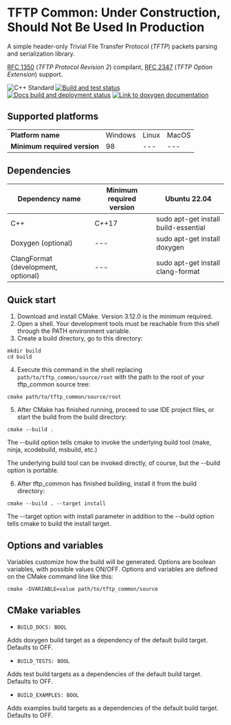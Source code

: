 # TFTP Common: Under Construction, Should Not Be Used In Production

A simple header-only Trivial File Transfer Protocol (*TFTP*) packets parsing and serialization library.

[RFC 1350](https://datatracker.ietf.org/doc/html/rfc1350) (*TFTP Protocol Revision 2*) compilant, [RFC 2347](https://datatracker.ietf.org/doc/html/rfc2347) (*TFTP Option Extension*) support.

![C++ Standard](https://img.shields.io/badge/C%2B%2B-17-blue)
[![Build and test status](https://img.shields.io/github/actions/workflow/status/eoan-ermine/tftp_common/build_and_test.yml)](https://github.com/eoan-ermine/tftp_common/actions/workflows/build_and_test.yml)
[![Docs build and deployment status](https://img.shields.io/github/actions/workflow/status/eoan-ermine/tftp_common/build_docs.yml?label=docs)](https://github.com/eoan-ermine/tftp_common/actions/workflows/build_docs.yml)
[![Link to doxygen documentation](https://img.shields.io/badge/-doxygen%20documentation-blue)](https://eoanermine.com/tftp_common/)

## Supported platforms

|               |                          |               |               |
|---------------|--------------------------|---------------|---------------|
| **Platform name** | Windows | Linux | MacOS |
| **Minimum required version** | 98 | --- | --- |

## Dependencies

| Dependency name                     | Minimum required version | Ubuntu 22.04                         |
|-------------------------------------|--------------------------|--------------------------------------|
| C++                                 | C++17                    | sudo apt-get install build-essential |
| Doxygen (optional)                  | ---                      | sudo apt-get install doxygen         |
| ClangFormat (development, optional) | ---                      | sudo apt-get install clang-format    |

## Quick start

1. Download and install CMake. Version 3.12.0 is the minimum required.
2. Open a shell. Your development tools must be reachable from this shell through the PATH environment variable.
3. Create a build directory, go to this directory:
```shell
mkdir build
cd build
```
4. Execute this command in the shell replacing `path/to/tftp_common/source/root` with the path to the root of your tftp_common source tree:
```shell
cmake path/to/tftp_common/source/root
```
5. After CMake has finished running, proceed to use IDE project files, or start the build from the build directory:
```shell
cmake --build .
```
The --build option tells cmake to invoke the underlying build tool (make, ninja, xcodebuild, msbuild, etc.)

The underlying build tool can be invoked directly, of course, but the --build option is portable.

6. After tftp_common has finished building, install it from the build directory:
```shell
cmake --build . --target install
```

The --target option with install parameter in addition to the --build option tells cmake to build the install target.

## Options and variables

Variables customize how the build will be generated. Options are boolean variables, with possible values ON/OFF. Options and variables are defined on the CMake command line like this:

```shell
cmake -DVARIABLE=value path/to/tftp_common/source
```

## CMake variables

* `BUILD_DOCS: BOOL`

Adds doxygen build target as a dependency of the default build target. Defaults to OFF.

* `BUILD_TESTS: BOOL`

Adds test build targets as a dependencies of the default build target. Defaults to OFF.

* `BUILD_EXAMPLES: BOOL`

Adds examples build targets as a dependencies of the default build target. Defaults to OFF.
